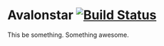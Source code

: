 # Avalonstar [![Build Status](https://travis-ci.org/bryanveloso/avalonstar.png?branch=master)](https://travis-ci.org/bryanveloso/avalonstar)

This be something. Something awesome.
